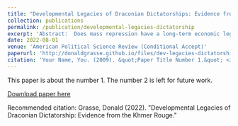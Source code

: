 ```yaml
---
title: "Developmental Legacies of Draconian Dictatorships: Evidence from the Khmer Rouge"
collection: publications
permalink: /publication/developmental-legacies-dictatorship
excerpt: 'Abstract:  Does mass repression have a long-term economic legacy, and if so, what explains persistence? I argue repression can undermine development by delimiting human capital. I study the aftermath of the Khmer Rouge in Cambodia. The regime implemented a campaign of violence to reorganize society, yet governing elites varied across the communist ideological spectrum. I exploit an arbitrary border that allocated villages to either the loyalist Mok or the relatively moderate Sy in Kampong Speu province. Using a regression discontinuity design, I find villages in the more extremist Southwest zone are poorer today compared to villages in the adjacent West zone, and had lower human capital immediately after the regime. Exposure to more intense repression shapes labor markets and child health, explaining intergenerational persistence. I find no conclusive evidence for other persistence channels. My findings add a novel pathway to the library of mechanisms which explain why historical coercion undermines development. '
date: 2022-08-01
venue: 'American Political Science Review (Conditional Accept)'
paperurl: 'http://donaldgrasse.github.io/files/dev-legacies-dictatorship-final.pdf'
citation: 'Your Name, You. (2009). &quot;Paper Title Number 1.&quot; <i>Journal 1</i>. 1(1).'
---
```

This paper is about the number 1. The number 2 is left for future work.

[Download paper here](http://donaldgrasse.github.io/files/dev-legacies-dictatorship-final.pdf)

Recommended citation: Grasse, Donald (2022). "Developmental Legacies of Draconian Dictatorship: Evidence from the Khmer Rouge." 

